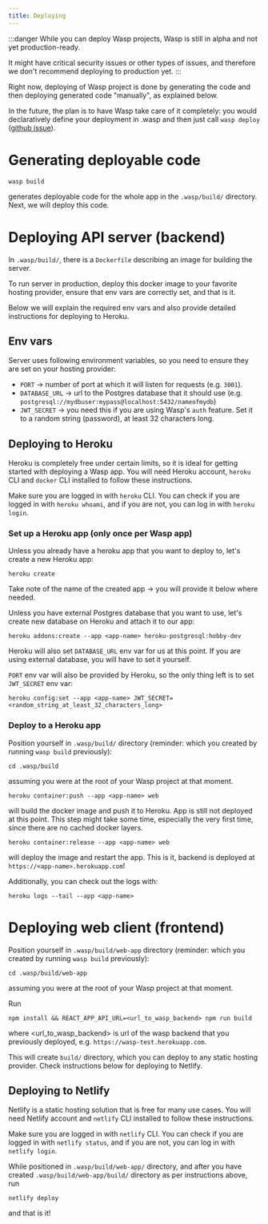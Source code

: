 ```yaml
---
title: Deploying
---
```


:::danger
While you can deploy Wasp projects, Wasp is still in alpha and not yet production-ready.

It might have critical security issues or other types of issues, and therefore we don't recommend deploying to production yet.
:::

Right now, deploying of Wasp project is done by generating the code and then deploying generated code "manually", as explained below.

In the future, the plan is to have Wasp take care of it completely: you would declaratively define your deployment in .wasp and then just call `wasp deploy` ([github issue](https://github.com/wasp-lang/wasp/issues/169)).

# Generating deployable code
```
wasp build
```
generates deployable code for the whole app in the `.wasp/build/` directory. Next, we will deploy this code.

# Deploying API server (backend)
In `.wasp/build/`, there is a `Dockerfile` describing an image for building the server.

To run server in production, deploy this docker image to your favorite hosting provider, ensure that env vars are correctly set, and that is it.

Below we will explain the required env vars and also provide detailed instructions for deploying to Heroku.

## Env vars

Server uses following environment variables, so you need to ensure they are set on your hosting provider:
- `PORT` -> number of port at which it will listen for requests (e.g. `3001`).
- `DATABASE_URL` -> url to the Postgres database that it should use (e.g. `postgresql://mydbuser:mypass@localhost:5432/nameofmydb`)
- `JWT_SECRET` -> you need this if you are using Wasp's `auth` feature. Set it to a random string (password), at least 32 characters long.

## Deploying to Heroku

Heroku is completely free under certain limits, so it is ideal for getting started with deploying a Wasp app.
You will need Heroku account, `heroku` CLI and `docker` CLI installed to follow these instructions.

Make sure you are logged in with `heroku` CLI. You can check if you are logged in with `heroku whoami`, and if you are not, you can log in with `heroku login`.

### Set up a Heroku app (only once per Wasp app)
Unless you already have a heroku app that you want to deploy to, let's create a new Heroku app:
```
heroku create
```
Take note of the name of the created app -> you will provide it below where needed.

Unless you have external Postgres database that you want to use, let's create new database on Heroku and attach it to our app:
```
heroku addons:create --app <app-name> heroku-postgresql:hobby-dev
```
Heroku will also set `DATABASE_URL` env var for us at this point. If you are using external database, you will have to set it yourself.

`PORT` env var will also be provided by Heroku, so the only thing left is to set `JWT_SECRET` env var:
```
heroku config:set --app <app-name> JWT_SECRET=<random_string_at_least_32_characters_long>
```

### Deploy to a Heroku app
Position yourself in `.wasp/build/` directory (reminder: which you created by running `wasp build` previously):
```
cd .wasp/build
```
assuming you were at the root of your Wasp project at that moment.

```
heroku container:push --app <app-name> web
```
will build the docker image and push it to Heroku. App is still not deployed at this point.
This step might take some time, especially the very first time, since there are no cached docker layers.

```
heroku container:release --app <app-name> web
```
will deploy the image and restart the app.
This is it, backend is deployed at `https://<app-name>.herokuapp.com`!

Additionally, you can check out the logs with:
```
heroku logs --tail --app <app-name>
```


# Deploying web client (frontend)
Position yourself in `.wasp/build/web-app` directory (reminder: which you created by running `wasp build` previously):
```
cd .wasp/build/web-app
```
assuming you were at the root of your Wasp project at that moment.

Run
```
npm install && REACT_APP_API_URL=<url_to_wasp_backend> npm run build
```
where <url_to_wasp_backend> is url of the wasp backend that you previously deployed, e.g. `https://wasp-test.herokuapp.com`.

This will create `build/` directory, which you can deploy to any static hosting provider.
Check instructions below for deploying to Netlify.

## Deploying to Netlify

Netlify is a static hosting solution that is free for many use cases.
You will need Netlify account and `netlify` CLI installed to follow these instructions.

Make sure you are logged in with `netlify` CLI. You can check if you are logged in with `netlify status`, and if you are not, you can log in with `netlify login`.

While positioned in `.wasp/build/web-app/` directory, and after you have created `.wasp/build/web-app/build/` directory as per instructions above, run
```
netlify deploy
```
and that is it!
